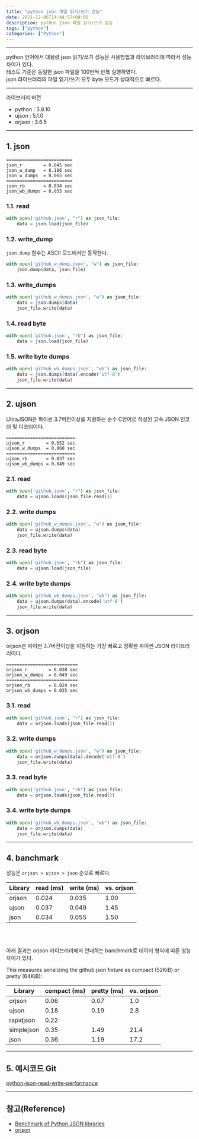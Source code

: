 ```yaml
---
title: "python json 파일 읽기/쓰기 성능"
date: 2021-12-06T14:44:57+09:00
description: python json 파일 읽기/쓰기 성능
tags: ["python"]
categories: ["Python"]
---
```



---

python 언어에서 대용량 json 읽기/쓰기 성능은 사용방법과 라이브러리에 따라서 성능 차이가 있다.  
테스트 기준은 동일한 json 파일을 100번씩 반복 실행하였다.  
json 라이브러리의 파일 읽기/쓰기 모두 byte 모드가 상대적으로 빠르다.  


---

라이브러리 버전

- python : 3.8.10
- ujson : 5.1.0
- orjson : 3.6.5


---

## 1. json

```
=========================
json_r        = 0.045 sec
json_w_dump   = 0.186 sec
json_w_dumps  = 0.065 sec
=========================
json_rb       = 0.034 sec
json_wb_dumps = 0.055 sec
```

### 1.1. read

```python
with open('github.json', "r") as json_file:
    data = json.load(json_file)
```

### 1.2. write_dump

`json.dump` 함수는 ASCII 모드에서만 동작한다.

```python
with open('github_w_dump.json', "w") as json_file:
    json.dump(data, json_file)
```

### 1.3. write_dumps

```python
with open('github_w_dumps.json', "w") as json_file:
    data = json.dumps(data)
    json_file.write(data)
```

### 1.4. read byte

```python
with open('github.json', "rb") as json_file:
    data = json.load(json_file)
```

### 1.5. write byte dumps

```python
with open('github_wb_dumps.json', "wb") as json_file:
    data = json.dumps(data).encode('utf-8')
    json_file.write(data)
```


---

## 2. ujson

UltraJSON은 파이썬 3.7버전이상을 지원하는 순수 C언어로 작성된 고속 JSON 인코더 및 디코더이다.

```
==========================
ujson_r        = 0.052 sec
ujson_w_dumps  = 0.060 sec
==========================
ujson_rb       = 0.037 sec
ujson_wb_dumps = 0.049 sec
```

### 2.1. read

```python
with open('github.json', "r") as json_file:
    data = ujson.loads(json_file.read())
```

### 2.2. write dumps

```python
with open('github_w_dumps.json', "w") as json_file:
    data = ujson.dumps(data)
    json_file.write(data)
```

### 2.3. read byte

```python
with open('github.json', "rb") as json_file:
    data = ujson.load(json_file)
```

### 2.4. write byte dumps

```python
with open('github_wb_dumps.json', "wb") as json_file:
    data = ujson.dumps(data).encode('utf-8')
    json_file.write(data)
```


---

## 3. orjson

orjson은 파이썬 3.7버전이상을 지원하는 가장 빠르고 정확한 파이썬 JSON 라이브러리이다.

```
===========================
orjson_r        = 0.038 sec
orjson_w_dumps  = 0.049 sec
===========================
orjson_rb       = 0.024 sec
orjson_wb_dumps = 0.035 sec
```

### 3.1. read

```python
with open('github.json', "r") as json_file:
    data = orjson.loads(json_file.read())
```

### 3.2. write dumps

```python
with open('github_w_dumps.json', "w") as json_file:
    data = orjson.dumps(data).decode('utf-8')
    json_file.write(data)
```

### 3.3. read byte

```python
with open('github.json', "rb") as json_file:
    data = orjson.loads(json_file.read())
```

### 3.4. write byte dumps

```python
with open('github_wb_dumps.json', "wb") as json_file:
    data = orjson.dumps(data)
    json_file.write(data)
```


---

## 4. banchmark

성능은 `orjson > ujson > json` 순으로 빠르다.  

| Library | read (ms) | write (ms) | vs. orjson |
|---------|-----------|------------|------------|
| orjson  |     0.024 |      0.035 |       1.00 |
| ujson   |     0.037 |      0.049 |       1.45 |
| json    |     0.034 |      0.055 |       1.50 |

<br><br>

아래 결과는 orjson 라이브러리에서 안내하는 banchmark로 데이터 형식에 따른 성능 차이가 있다.

This measures serializing the github.json fixture as compact (52KiB) or pretty (64KiB):

| Library    |   compact (ms) | pretty (ms)   | vs. orjson   |
|------------|----------------|---------------|--------------|
| orjson     |           0.06 | 0.07          | 1.0          |
| ujson      |           0.18 | 0.19          | 2.8          |
| rapidjson  |           0.22 |               |              |
| simplejson |           0.35 | 1.49          | 21.4         |
| json       |           0.36 | 1.19          | 17.2         |


---

## 5. 예시코드 Git

[python-json-read-write-performance](https://github.com/SangjunCha-dev/blog/tree/main/python/python-json-read-write-performance)


---

## 참고(Reference)

- [Benchmark of Python JSON libraries](https://artem.krylysov.com/blog/2015/09/29/benchmark-python-json-libraries/)
- [orjson](https://github.com/ijl/orjson)
